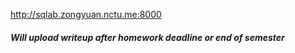 http://sqlab.zongyuan.nctu.me:8000

##### Will upload writeup after homework deadline or end of semester
